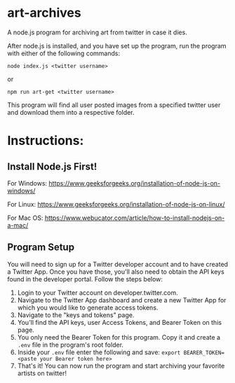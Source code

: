 # art-archives
A node.js program for archiving art from twitter in case it dies.

After node.js is installed, and you have set up the program, run the program with either of the following commands:

```node index.js <twitter username>```

or

```npm run art-get <twitter username>```

This program will find all user posted images from a specified twitter user and download them into a respective folder.

# Instructions:

## Install Node.js First!

For Windows: https://www.geeksforgeeks.org/installation-of-node-js-on-windows/

For Linux: https://www.geeksforgeeks.org/installation-of-node-js-on-linux/

For Mac OS: https://www.webucator.com/article/how-to-install-nodejs-on-a-mac/


## Program Setup

You will need to sign up for a Twitter developer account and to have created a Twitter App. Once you have those, you'll also need to obtain the API keys found in the developer portal. Follow the steps below:

1. Login to your Twitter account on developer.twitter.com.
2. Navigate to the Twitter App dashboard and create a new Twitter App for which you would like to generate access tokens.
3. Navigate to the "keys and tokens" page.
4. You'll find the API keys, user Access Tokens, and Bearer Token on this page.
5. You only need the Bearer Token for this program. Copy it and create a `.env` file in the program's root folder.
6. Inside your `.env` file enter the following and save: ```export BEARER_TOKEN=<paste your Bearer token here>```
7. That's it! You can now run the program and start archiving your favorite artists on twitter!